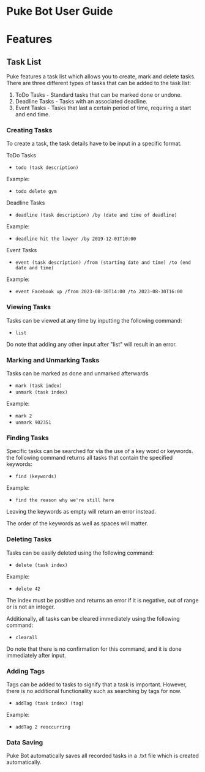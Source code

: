 # Puke Bot User Guide

# Features 

## Task List

Puke features a task list which allows you to create, mark and delete tasks.
There are three different types of tasks that can be added to the task list:

1. ToDo Tasks - Standard tasks that can be marked done or undone.
2. Deadline Tasks - Tasks with an associated deadline.
3. Event Tasks - Tasks that last a certain period of time, requiring a start and end time.

### Creating Tasks

To create a task, the task details have to be input in a specific format.

ToDo Tasks
- `todo (task description)`

Example: 
- `todo delete gym`

Deadline Tasks
- `deadline (task description) /by (date and time of deadline)`

Example: 
- `deadline hit the lawyer /by 2019-12-01T10:00`

Event Tasks
- `event (task description) /from (starting date and time) /to (end date and time)`

Example: 
- `event Facebook up /from 2023-08-30T14:00 /to 2023-08-30T16:00`

### Viewing Tasks

Tasks can be viewed at any time by inputting the following command:
- `list`


Do note that adding any other input after "list" will result in an error.

### Marking and Unmarking Tasks

Tasks can be marked as done and unmarked afterwards

- `mark (task index)`
- `unmark (task index)`

Example: 
- `mark 2`
- `unmark 902351`

### Finding Tasks

Specific tasks can be searched for via the use of a key word or keywords. the following command returns
all tasks that contain the specified keywords:
- `find (keywords)`

Example: 
- `find the reason why we're still here`

Leaving the keywords as empty will return an error instead.

The order of the keywords as well as spaces will matter.
### Deleting Tasks

Tasks can be easily deleted using the following command:
- `delete (task index)`

Example: 
- `delete 42`

The index must be positive and returns an error if it is negative, out of range or is not an integer.

Additionally, all tasks can be cleared immediately using the following command:
- `clearall`

Do note that there is no confirmation for this command, and it is done immediately after input.
### Adding Tags
Tags can be added to tasks to signify that a task is important. However, there is no additional
functionality such as searching by tags for now.
- `addTag (task index) (tag)`

Example: 
- `addTag 2 reoccurring`

### Data Saving

Puke Bot automatically saves all recorded tasks in a .txt file which is created automatically.
